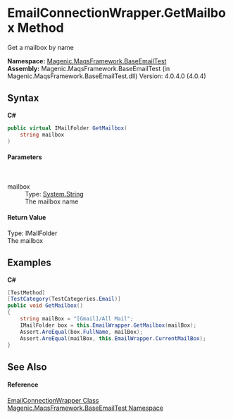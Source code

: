 # EmailConnectionWrapper.GetMailbox Method 
 

Get a mailbox by name

**Namespace:**&nbsp;<a href="#/MAQS_4/Email_AUTOGENERATED/Magenic-MaqsFramework-BaseEmailTest_Namespace">Magenic.MaqsFramework.BaseEmailTest</a><br />**Assembly:**&nbsp;Magenic.MaqsFramework.BaseEmailTest (in Magenic.MaqsFramework.BaseEmailTest.dll) Version: 4.0.4.0 (4.0.4)

## Syntax

**C#**<br />
``` C#
public virtual IMailFolder GetMailbox(
	string mailbox
)
```


#### Parameters
&nbsp;<dl><dt>mailbox</dt><dd>Type: <a href="http://msdn2.microsoft.com/en-us/library/s1wwdcbf" target="_blank">System.String</a><br />The mailbox name</dd></dl>

#### Return Value
Type: IMailFolder<br />The mailbox

## Examples

**C#**<br />
``` C#
[TestMethod]
[TestCategory(TestCategories.Email)]
public void GetMailbox()
{
    string mailBox = "[Gmail]/All Mail";
    IMailFolder box = this.EmailWrapper.GetMailbox(mailBox);
    Assert.AreEqual(box.FullName, mailBox);
    Assert.AreEqual(mailBox, this.EmailWrapper.CurrentMailBox);
}
```


## See Also


#### Reference
<a href="#/MAQS_4/Email_AUTOGENERATED/EmailConnectionWrapper_Class">EmailConnectionWrapper Class</a><br /><a href="#/MAQS_4/Email_AUTOGENERATED/Magenic-MaqsFramework-BaseEmailTest_Namespace">Magenic.MaqsFramework.BaseEmailTest Namespace</a><br />